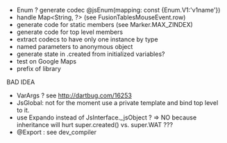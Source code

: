 - Enum ? generate codec @jsEnum(mapping: const {Enum.V1:'v1name'})
- handle Map<String, ?> (see FusionTablesMouseEvent.row)
- generate code for static members (see Marker.MAX_ZINDEX)
- generate code for top level members
- extract codecs to have only one instance by type
- named parameters to anonymous object
- generate state in .created from initialized variables?
- test on Google Maps
- prefix of library



BAD IDEA
- VarArgs ? see http://dartbug.com/16253
- JsGlobal: not for the moment use a private template and bind top level to it.
- use Expando<JsObject> instead of JsInterface._jsObject ? => NO because 
inheritance will hurt super.created() vs. super.WAT ??? 
- @Export  : see dev_compiler